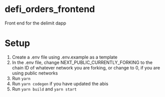 # defi_orders_frontend

Front end for the delimit dapp

# Setup

1. Create a .env file using .env.example as a template
2. In the .env file, change NEXT_PUBLIC_CURRENTLY_FORKING to the chain ID of whatever network you are forking, or change to 0, if you are using public networks
3. Run `yarn`
4. Run `yarn codegen` if you have updated the abis
5. Run `yarn build` and `yarn start`
